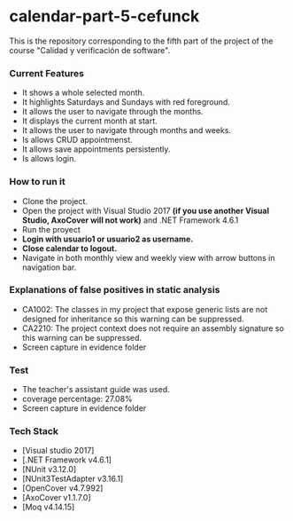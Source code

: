 # calendar-part-5-cefunck

This is the repository corresponding to the fifth part of the project of the course "Calidad y verificación de software".

### Current Features

  - It shows a whole selected month.
  - It highlights Saturdays and Sundays with red foreground.
  - It allows the user to navigate through the months.
  - It displays the current month at start.
  - It allows the user to navigate through months and weeks.
  - Is allows CRUD appointmenst.
  - It allows save appointments persistently.
  - Is allows login.

### How to run it

  - Clone the project.
  - Open the project with Visual Studio 2017 **(if you use another Visual Studio, AxoCover will not work)** and .NET Framework 4.6.1
  - Run the proyect
  - **Login with usuario1 or usuario2 as username.**
  - **Close calendar to logout.**
  - Navigate in both monthly view and weekly view with arrow buttons in navigation bar.
  
### Explanations of false positives in static analysis

  - CA1002: The classes in my project that expose generic lists are not designed for inheritance so this warning can be suppressed.
  - CA2210: The project context does not require an assembly signature so this warning can be suppressed.
  - Screen capture in evidence folder
  
### Test
  - The teacher's assistant guide was used.
  - coverage percentage: 27.08% 
  - Screen capture in evidence folder
  
### Tech Stack

  - [Visual studio 2017]
  - [.NET Framework v4.6.1]
  - [NUnit v3.12.0]
  - [NUnit3TestAdapter v3.16.1]
  - [OpenCover v4.7.992]
  - [AxoCover v1.1.7.0]
  - [Moq v4.14.15]
